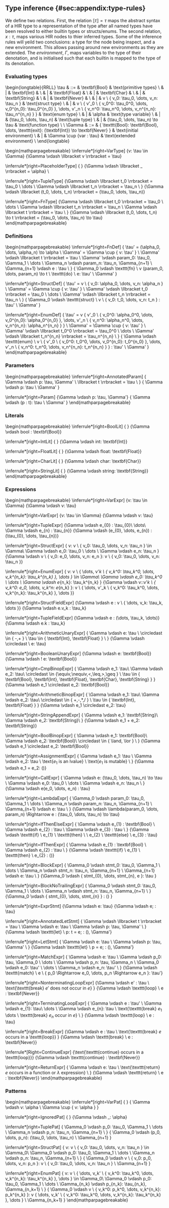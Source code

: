 ## Type inference {#sec:appendix:type-rules}
We define two relations. First, the relation $\llbracket t \rrbracket = \tau$
maps the abstract syntax of a HIR type to a representation of the type after all
named types have been resolved to either builtin types or structs/enums. The
second relation, $x: \tau$, maps various HIR nodes to thier inferred types. Some
of the inference rules will yeild two conclusions: a type for the node being
inspect, and a new environment. This allows passing around new environments as
they are extended. The *environment*, $\Gamma$, maps variables to the type of
their denotation, and is initialised such that each builtin is mapped to the
type of its denotation.

### Evaluating types
\begin{longtable}{RRLL}
\tau & ::= & \textbf{Bool}                      & \text{primitive types} \\
     &   | & \textbf{Int}                       &                        \\
     &   | & \textbf{Float}                     &                        \\
     &   | & \textbf{Char}                      &                        \\
     &   | & \textbf{String}                    &                        \\
     &   | & \textbf{Never}                     &                        \\
     &   | & v \ \{ v_0: \tau_0, \dots, v_n: \tau_n \}  & \text{struct type} \\
     &   | & v \ \{ v'_0 \ \{ v_0^0: \tau_0^0, \dots, v_0^{n_0}: \tau_0^{n_0} \}, \dots, v'_n \ \{ v_n^0: \tau_n^0, \dots, v_n^{n_n}: \tau_n^{n_n} \} \} & \text{enum type}       \\
     &   | & \alpha                             & \text{type variable}   \\
     &   | & (\tau_0, \dots, \tau_n)            & \text{tuple type}      \\
     &   | & (\tau_0, \dots, \tau_n) \to \tau   & \text{function type}   \\
\\
\Gamma & ::= & \{
\texttt{Bool}: \textbf{Bool}, \dots, \texttt{exit}: (\textbf{Int}) \to \textbf{Never}
\}            & \text{initial environment}    \\
       &   | & \Gamma \cup \{var : \tau\}   & \text{extended environment} \\
\end{longtable}

\begin{mathparpagebreakable}
\inferrule*[right=VarType]
{v: \tau \in \Gamma}
{\Gamma \vdash \llbracket v \rrbracket = \tau} 

\inferrule*[right=PlaceholderType]
{ }
{\Gamma \vdash \llbracket \_ \rrbracket = \alpha} 
\

\inferrule*[right=TupleType]
{\Gamma \vdash \llbracket t_0 \rrbracket = \tau_0  \\
\dots  \\
\Gamma \vdash \llbracket t_n \rrbracket = \tau_n \\
}
{\Gamma \vdash \llbracket (t_0, \dots, t_n) \rrbracket = (\tau_0, \dots, \tau_n)} 

\inferrule*[right=FnType]
{\Gamma \vdash \llbracket t_0 \rrbracket = \tau_0  \\
\dots  \\
\Gamma \vdash \llbracket t_n \rrbracket = \tau_n \\
\Gamma \vdash \llbracket t \rrbracket = \tau \\
}
{\Gamma \vdash \llbracket (t_0, \dots, t_n) \to t \rrbracket = (\tau_0, \dots,
\tau_n) \to \tau} 
\
\end{mathparpagebreakable}


### Definitions
\begin{mathparpagebreakable}
\inferrule*[right=FnDef] 
{
\tau' = (\alpha_0, \dots, \alpha_n) \to \alpha \\
\Gamma' = \Gamma \cup \{ v: \tau' \}    \\
\Gamma' \vdash \llbracket t \rrbracket = \tau \\
\Gamma' \vdash param_0: \tau_0, \Gamma_1 \\ 
\dots \\
\Gamma_n \vdash param_n: \tau_n, \Gamma_{n+1} \\ 
\Gamma_{n+1} \vdash e : \tau \\
}
{
\Gamma_0 \vdash \texttt{fn} \ v (param_0, \dots, param_n) \to t \ \texttt{do} \ e: \tau' \\
\Gamma'
}

\inferrule*[right=StructDef] 
{
\tau' = v \ \{ v_0: \alpha_0, \dots, v_n: \alpha_n \} \\
\Gamma' = \Gamma \cup \{ v: \tau' \}    \\
\Gamma' \vdash \llbracket t_0 \rrbracket = \tau_0 \\
\dots \\
\Gamma' \vdash \llbracket t_n \rrbracket = \tau_n \\
}
{
\Gamma_0 \vdash \texttt{struct} \ v \ \{ v_0: t_0, \dots, v_n: t_n \} : \tau' \\
\Gamma'
}

\inferrule*[right=EnumDef] 
{
\tau' = v \{ v'_0 \ \{ v_0^0: \alpha_0^0, \dots, v_0^{n_0}: \alpha_0^{n_0} \}, \dots, v'_n \ \{ v_n^0: \alpha_n^0, \dots, v_n^{n_n}: \alpha_n^{n_n} \} \} \\
\Gamma' = \Gamma \cup \{ v: \tau' \}    \\
\Gamma' \vdash \llbracket t_0^0 \rrbracket = \tau_0^0 \\
\dots \\
\Gamma' \vdash \llbracket t_n^{n_n} \rrbracket = \tau_n^{n_n} \\
}
{
\Gamma \vdash \texttt{enum} \ v \ 
\{ 
v'_0 \ \{ v_0^0: t_0^0, \dots, v_0^{n_0}: t_0^{n_0} \},
\dots,
v'_n \ \{ v_n^0: t_n^0, \dots, v_n^{n_n}: t_n^{n_n} \}
\} : \tau' \\
\Gamma'
}
\end{mathparpagebreakable}

### Parameters
\begin{mathparpagebreakable}
\inferrule*[right=AnnotatedParam] 
{
\Gamma \vdash p: \tau, \Gamma' \\
\llbracket t \rrbracket = \tau \\
}
{
\Gamma \vdash p: \tau \\
\Gamma'
}

\inferrule*[right=Param] 
{\Gamma \vdash p: \tau, \Gamma'}
{
\Gamma \vdash (p : t): \tau \\
\Gamma'
}
\end{mathparpagebreakable}

### Literals
\begin{mathparpagebreakable}
\inferrule*[right=BoolLit]
{ }
{\Gamma \vdash bool : \textbf{Bool}} 

\inferrule*[right=IntLit]
{ }
{\Gamma \vdash int: \textbf{Int}} 

\inferrule*[right=FloatLit]
{ }
{\Gamma \vdash float: \textbf{Float}} 

\inferrule*[right=CharLit]
{ }
{\Gamma \vdash char: \textbf{Char}} 

\inferrule*[right=StringLit]
{ }
{\Gamma \vdash string: \textbf{String}} 
\end{mathparpagebreakable}

### Expressions
\begin{mathparpagebreakable}
\inferrule*[right=VarExpr]
{v: \tau \in \Gamma}
{\Gamma \vdash v: \tau} 

\inferrule*[right=VarExpr]
{v: \tau \in \Gamma}
{\Gamma \vdash v: \tau} 

\inferrule*[right=TupleExpr]
{\Gamma \vdash e_{0} : \tau_{0}\\
\dots\\
\Gamma \vdash e_{n} : \tau_{n}}
{\Gamma \vdash (e_{0}, \dots, e_{n}) : (\tau_{0}, \dots, \tau_{n})}

\inferrule*[right=StructExpr]
{
v: v \ \{ v_0: \tau_0, \dots, v_n: \tau_n \} \in \Gamma\\
\Gamma \vdash e_0: \tau_0 \\ \dots \\ \Gamma \vdash e_n: \tau_n
}
{\Gamma \vdash v \ \{ v_0: e_0, \dots, v_n: e_n \}: v \ \{ v_0: \tau_0, \dots, v_n: \tau_n \}}

\inferrule*[right=EnumExpr]
{
v: v \ \{ \dots, v'_k \ \{ v_k^0: \tau_k^0, \dots, v_k^{n_k}: \tau_k^{n_k} \}, \dots \} \in \Gamma\\
\Gamma \vdash e_0: \tau_k^0 \\ \dots \\ \Gamma \vdash e_{n_k}: \tau_k^{n_k}
}
{\Gamma \vdash v::v'_k \ \{ v_k^0: e_0, \dots, v_k^n: e_{n_k} \}: v \ \{ \dots, v'_k \ \{ v_k^0: \tau_k^0, \dots, v_k^{n_k}: \tau_k^{n_k} \}, \dots \}}

\inferrule*[right=StructFieldExpr] 
{\Gamma \vdash e : v \ \{ \dots, v_k: \tau_k, \dots \}}
{\Gamma \vdash e.v_k : \tau_k}

\inferrule*[right=TupleFieldExpr] 
{\Gamma \vdash e : (\dots, \tau_k, \dots)}
{\Gamma \vdash e.k : \tau_k}

\inferrule*[right=ArithmeticUnaryExpr] 
{
\Gamma \vdash e: \tau \\
\circledast \in \{ -,+ \} \\
\tau \in \{ \textbf{Int}, \textbf{Float} \} \\
}
{\Gamma \vdash \circledast \ e: \tau}

\inferrule*[right=BooleanUnaryExpr] 
{\Gamma \vdash e: \textbf{Bool}}
{\Gamma \vdash ! e: \textbf{Bool}}

\inferrule*[right=CmpBinopExpr] 
{
\Gamma \vdash e_1: \tau\\
\Gamma \vdash e_2: \tau\\
\circledast \in \{\equiv,\nequiv,<,\leq,>,\geq \} \\
\tau \in \{ \textbf{Bool}, \textbf{Int}, \textbf{Float}, \textbf{Char}, \textbf{String} \}
}
{\Gamma \vdash e_1 \circledast e_2: \textbf{Bool}}

\inferrule*[right=ArithmeticBinopExpr] 
{
\Gamma \vdash e_1: \tau\\
\Gamma \vdash e_2: \tau\\
\circledast \in \{ +,-,*,/ \} \\
\tau \in \{ \textbf{Int}, \textbf{Float} \}
}
{\Gamma \vdash e_1 \circledast e_2: \tau}

\inferrule*[right=StringAppendExpr] 
{
\Gamma \vdash e_1: \textbf{String}\\
\Gamma \vdash e_2: \textbf{String}\\
}
{\Gamma \vdash e_1 + e_2: \textbf{String}}

\inferrule*[right=BoolBinopExpr] 
{
\Gamma \vdash e_1: \textbf{Bool}\\
\Gamma \vdash e_2: \textbf{Bool}\\
\circledast \in \{ \land, \lor \} \\
}
{\Gamma \vdash e_1 \circledast e_2: \textbf{Bool}}

\inferrule*[right=AssignmentExpr] 
{
\Gamma \vdash e_1: \tau \\
\Gamma \vdash e_2: \tau \\
\text{$e_1$ is an lvalue} \\
\text{$e_1$ is mutable} \\
}
{\Gamma \vdash e_1 = e_2: ()}

\inferrule*[right=CallExpr] 
{
\Gamma \vdash e: (\tau_0, \dots, \tau_n) \to \tau \\ 
\Gamma \vdash e_0: \tau_0 \\
\dots \\
\Gamma \vdash e_n: \tau_n \\
}
{\Gamma \vdash e(e_0, \dots, e_n) : \tau}

\inferrule*[right=LambdaExpr] 
{
\Gamma_0 \vdash param_0: \tau_0, \Gamma_1 \\
\dots \\
\Gamma_n \vdash param_n: \tau_n, \Gamma_{n+1} \\
\Gamma_{n+1} \vdash e: \tau \\ 
}
{\Gamma \vdash \lambda(param_0, \dots, param_n) \Rightarrow e : (\tau_0, \dots, \tau_n) \to \tau}

\inferrule*[right=IfThenElseExpr] 
{
\Gamma \vdash e_{1} : \textbf{Bool} \\ 
\Gamma \vdash e_{2} : \tau \\
\Gamma \vdash e_{3} : \tau \\
}
{\Gamma \vdash \texttt{if} \ e_{1} \ \texttt{then} \ \ e_{2} \ \texttt{else} \ e_{3} : \tau}

\inferrule*[right=IfThenExpr] 
{
\Gamma \vdash e_{1} : \textbf{Bool} \\ 
\Gamma \vdash e_{2} : \tau \\
}
{\Gamma \vdash \texttt{if} \ e_{1} \ \texttt{then} \ e_{2} : ()}

\inferrule*[right=BlockExpr] 
{
\Gamma_0 \vdash stmt_0: \tau_0, \Gamma_1 \\
\dots \\
\Gamma_n \vdash stmt_n: \tau_n, \Gamma_{n+1} \\
\Gamma_{n+1} \vdash e: \tau \\
}
{\Gamma_0 \vdash \{ stmt_{0}, \dots, stmt_{n}, e \}: \tau }

\inferrule*[right=BlockNoTrailingExpr] 
{
\Gamma_0 \vdash stmt_0: \tau_0, \Gamma_1 \\
\dots \\
\Gamma_n \vdash stmt_n: \tau_n, \Gamma_{n+1} \\
}
{\Gamma_0 \vdash \{ stmt_{0}, \dots, stmt_{n} \} : () }

\inferrule*[right=ExprStmt] 
{\Gamma \vdash e: \tau}
{\Gamma \vdash e; : \tau}

\inferrule*[right=AnnotatedLetStmt] 
{
\Gamma \vdash \llbracket t \rrbracket = \tau \\
\Gamma \vdash e: \tau \\
\Gamma \vdash p: \tau, \Gamma' \\
}
{\Gamma \vdash \texttt{let} \ p: t = e; : (), \Gamma'}

\inferrule*[right=LetStmt] 
{
\Gamma \vdash e: \tau \\
\Gamma \vdash p: \tau, \Gamma' \\
}
{\Gamma \vdash \texttt{let} \ p = e; : (), \Gamma'}

\inferrule*[right=MatchExpr] 
{
\Gamma \vdash e: \tau \\
\Gamma \vdash p_0: \tau, \Gamma_0 \\
\dots \\
\Gamma \vdash p_n: \tau, \Gamma_n \\
\Gamma_0 \vdash e_0: \tau' \\
\dots \\
\Gamma_n \vdash e_n: \tau' \\
}
{\Gamma \vdash \texttt{match} \ e \ \{ p_0 \Rightarrow e_0, \dots, p_n \Rightarrow e_n \}: \tau'}

\inferrule*[right=NonterminatingLoopExpr] 
{\Gamma \vdash e' : \tau \\
 \text{\texttt{break} $e'$ does not occur in $e$}
}
{\Gamma \vdash \texttt{loop} \ e : \textbf{Never}}

\inferrule*[right=TerminatingLoopExpr] 
{
\Gamma \vdash e : \tau' \\
\Gamma \vdash e_{1}: \tau\\
\dots \\
\Gamma \vdash e_{n}: \tau \\
\text{\texttt{break} $e_{1}$ \dots \ \texttt{break} $e_{n}$ occur in $e$} \\
}
{\Gamma \vdash \texttt{loop} \ e : \tau}

\inferrule*[right=BreakExpr] 
{\Gamma \vdash e : \tau \\
 \text{\texttt{break} $e$ occurs in a \texttt{loop}}
}
{\Gamma \vdash \texttt{break} \ e : \textbf{Never}}

\inferrule*[Right=ContinueExpr] 
{\text{\texttt{continue} occurs in a \texttt{loop}}}
{\Gamma \vdash \texttt{continue} : \textbf{Never}}

\inferrule*[right=ReturnExpr] 
{
\Gamma \vdash e: \tau \\
\text{\texttt{return} $e$ occurs in a function or $\lambda$ expression} \\
}
{\Gamma \vdash \texttt{return} \ e : \textbf{Never}}
\end{mathparpagebreakable}

### Patterns
\begin{mathparpagebreakable}
\inferrule*[right=VarPat]
{ }
{
\Gamma \vdash v: \alpha \\ 
\Gamma \cup \{ v: \alpha \} 
} 

\inferrule*[right=IgnoredPat]
{ }
{\Gamma \vdash \_: \alpha} 

\inferrule*[right=TuplePat]
{ 
\Gamma_0 \vdash p_0: \tau_0, \Gamma_1 \\
\dots \\
\Gamma_n \vdash p_n: \tau_n, \Gamma_{n+1} \\
}
{
\Gamma_0 \vdash (p_0, \dots, p_n): (\tau_0, \dots, \tau_n) \\
\Gamma_{n+1}
} 

\inferrule*[right=StructPat]
{ 
v: v \ \{ v_0: \tau_0, \dots, v_n: \tau_n \} \in \Gamma_0\\
\Gamma_0 \vdash p_0: \tau_0, \Gamma_1 \\
\dots \\
\Gamma_n \vdash p_n: \tau_n, \Gamma_{n+1} \\
}
{
\Gamma_0 \vdash v \ \{ v_0: p_0, \dots, v_n: p_n \}: v \ \{ v_0: \tau_0, \dots, v_n: \tau_n \} \\
\Gamma_{n+1}
} 

\inferrule*[right=EnumPat]
{ 
v: v \ \{ \dots, v_k' \ \{ v_k^0: \tau_k^0, \dots, v_k^{n_k}: \tau_k^{n_k} \}, \dots \} \in \Gamma_0\\
\Gamma_0 \vdash p_0: \tau_0, \Gamma_1 \\
\dots \\
\Gamma_{n_k} \vdash p_{n_k}: \tau_{n_k}, \Gamma_{n_k+1} \\
}
{
\Gamma_0 \vdash v \ \{ v_k^0: p_k^0, \dots, v_k^{n_k}: p_k^{n_k} \}: v \{ \dots, v_k' \ \{ v_k^0: \tau_k^0, \dots, v_k^{n_k}: \tau_k^{n_k} \}, \dots \} \\
\Gamma_{n_k+1}
} 
\end{mathparpagebreakable}